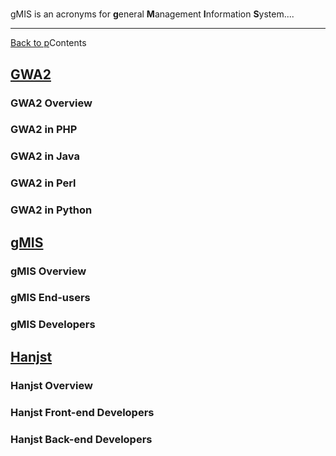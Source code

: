 
# 
gMIS is an acronyms for **g**eneral **M**anagement **I**nformation **S**ystem....

---
[Back to p](index)Contents

## [GWA2](gwa2/index)

### GWA2 Overview
### GWA2 in PHP
### GWA2 in Java
### GWA2 in Perl
### GWA2 in Python

## [gMIS](gmis/index)

### gMIS Overview
### gMIS End-users
### gMIS Developers

## [Hanjst](hanjst/index)

### Hanjst Overview
### Hanjst Front-end Developers
### Hanjst Back-end Developers


<!--stackedit_data:
eyJoaXN0b3J5IjpbNTM2MDIzNTAsLTIwMjk1NTIwNDgsLTQ1Mj
M1ODUxNCwtMTYwMTI4ODQ0M119
-->